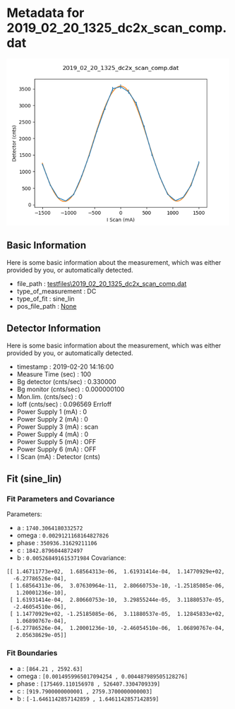 # Metadata for 2019_02_20_1325_dc2x_scan_comp.dat
![2019_02_20_1325_dc2x_scan_comp.dat](./2019_02_20_1325_dc2x_scan_comp.png "2019_02_20_1325_dc2x_scan_comp.dat")
## Basic Information
Here is some basic information about the measurement, which was either provided by you, or automatically detected.

- file_path : [testfiles\2019_02_20_1325_dc2x_scan_comp.dat](testfiles\2019_02_20_1325_dc2x_scan_comp.dat)
- type_of_measurement : DC
- type_of_fit : sine_lin
- pos_file_path  : [None](None)
## Detector Information
Here is some basic information about the measurement, which was either provided by you, or automatically detected.

- timestamp : 2019-02-20 14:16:00
-  Measure Time (sec) : 100
-  Bg detector (cnts/sec) : 0.330000
-  Bg monitor (cnts/sec) : 0.000000100
-  Mon.lim.  (cnts/sec) :   0
- Ioff (cnts/sec) :  0.096569   ErrIoff
- Power Supply 1 (mA) :  0
-  Power Supply 2 (mA) :  0
-  Power Supply 3 (mA) :  scan
-  Power Supply 4 (mA) :  0
-  Power Supply 5 (mA) :  OFF
-  Power Supply 6 (mA) :  OFF   
- I Scan (mA) :   Detector (cnts)
## Fit (sine_lin)
### Fit Parameters and Covariance
Parameters:

- a : `1740.3064180332572`
- omega : `0.0029121168164827826`
- phase : `350936.31629211106`
- c : `1842.8796044872497`
- b : `0.005268491615371984`
Covariance:
```
[[ 1.46711773e+02,  1.68564313e-06,  1.61931414e-04,  1.14770929e+02,
  -6.27786526e-04],
 [ 1.68564313e-06,  3.07630964e-11,  2.80660753e-10, -1.25185085e-06,
   1.20001236e-10],
 [ 1.61931414e-04,  2.80660753e-10,  3.29855244e-05,  3.11880537e-05,
  -2.46054510e-06],
 [ 1.14770929e+02, -1.25185085e-06,  3.11880537e-05,  1.12845833e+02,
   1.06890767e-04],
 [-6.27786526e-04,  1.20001236e-10, -2.46054510e-06,  1.06890767e-04,
   2.05638629e-05]]
```
### Fit Boundaries

- a : `[864.21 , 2592.63]`
- omega : `[0.0014959965017094254 , 0.004487989505128276]`
- phase : `[175469.110156978 , 526407.3304709339]`
- c : `[919.7900000000001 , 2759.3700000000003]`
- b : `[-1.6461142857142859 , 1.6461142857142859]`
